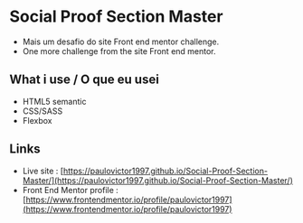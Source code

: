 # Social Proof Section Master
 - Mais um desafio do site Front end mentor challenge.
 - One more challenge from the site Front end mentor.

## What i use / O que eu usei
- HTML5 semantic
- CSS/SASS
- Flexbox

## Links
 - Live site : [https://paulovictor1997.github.io/Social-Proof-Section-Master/](https://paulovictor1997.github.io/Social-Proof-Section-Master/)
 - Front End Mentor profile : [https://www.frontendmentor.io/profile/paulovictor1997](https://www.frontendmentor.io/profile/paulovictor1997)
